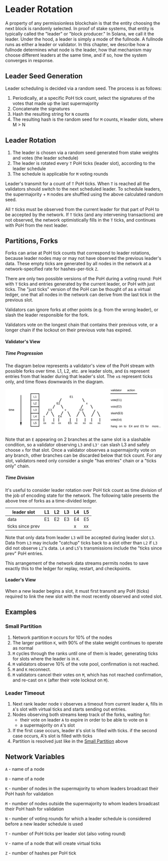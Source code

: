 # Leader Rotation

A property of any permissionless blockchain is that the entity choosing the next block is randomly selected. In proof of stake systems,
that entity is typically called the "leader" or "block producer." In Solana, we call it the leader. Under the hood, a leader is
simply a mode of the fullnode. A fullnode runs as either a leader or validator. In this chapter, we describe how a fullnode determines
what node is the leader, how that mechanism may choose different leaders at the same time, and if so, how the system converges in response.

## Leader Seed Generation

Leader scheduling is decided via a random seed.  The process is as follows:

1. Periodically, at a specific PoH tick count, select the signatures of the votes that made up the last supermajority
2. Concatenate the signatures
3. Hash the resulting string for `N` counts
4. The resulting hash is the random seed for `M` counts, `M` leader slots, where M > N

## Leader Rotation

1. The leader is chosen via a random seed generated from stake weights and votes (the leader schedule)
2. The leader is rotated every `T` PoH ticks (leader slot), according to the leader schedule
3. The schedule is applicable for `M` voting rounds

Leader's transmit for a count of `T` PoH ticks.  When `T` is reached all the validators should switch to the next scheduled leader.  To schedule leaders, the supermajority + `M` nodes are shuffled using the above calculated random seed.

All `T` ticks must be observed from the current leader for that part of PoH to be accepted by the network.  If `T` ticks (and any intervening transactions) are not observed, the network optimistically fills in the `T` ticks, and continues with PoH from the next leader.

## Partitions, Forks

Forks can arise at PoH tick counts that correspond to leader rotations, because leader nodes may or may not have observed the previous leader's data.  These empty ticks are generated by all nodes in the network at a network-specified rate for hashes-per-tick `Z`.

There are only two possible versions of the PoH during a voting round: PoH with `T` ticks and entries generated by the current leader, or PoH with just ticks.  The "just ticks" version of the PoH can be thought of as a virtual ledger, one that all nodes in the network can derive from the last tick in the previous slot.

Validators can ignore forks at other points (e.g. from the wrong leader), or slash the leader responsible for the fork.

Validators vote on the longest chain that contains their previous vote, or a longer chain if the lockout on their previous vote has expired.


#### Validator's View

##### Time Progression
The diagram below represents a validator's view of the PoH stream with possible forks over time.  L1, L2, etc. are leader slots, and `E`s represent entries from that leader during that leader's slot.  The `x`s represent ticks only, and time flows downwards in the diagram.


<img alt="Leader scheduler" src="img/leader-scheduler.svg" class="center"/>

Note that an `E` appearing on 2 branches at the same slot is a slashable condition, so a validator observing `L3` and `L3'` can slash L3 and safely choose `x` for that slot.  Once a validator observes a supermajority vote on any branch, other branches can be discarded below that tick count.  For any slot, validators need only consider a single "has entries" chain or a "ticks only" chain.

##### Time Division

It's useful to consider leader rotation over PoH tick count as time division of the job of encoding state for the network.  The following table presents the above tree of forks as a time-divided ledger.

leader slot |  L1 | L2 | L3 | L4 | L5
-------|----|----|----|----|----
data      |  E1| E2 | E3 | E4  | E5
ticks since prev  | | | | x | xx

Note that only data from leader `L3` will be accepted during leader slot
`L3`.  Data from `L3` may include "catchup" ticks back to a slot other than
`L2` if `L3` did not observe `L2`'s data.  `L4` and `L5`'s transmissions
include the "ticks since prev" PoH entries.

This arrangement of the network data streams permits nodes to save exactly this
to the ledger for replay, restart, and checkpoints.

#### Leader's View

When a new leader begins a slot, it must first transmit any PoH (ticks)
required to link the new slot with the most recently observed and voted
slot.


## Examples

### Small Partition
1. Network partition `M` occurs for 10% of the nodes
2. The larger partition `K`, with 90% of the stake weight continues to operate as
   normal
3. `M` cycles through the ranks until one of them is leader, generating ticks for
   slots where the leader is in `K`.
4. `M` validators observe 10% of the vote pool, confirmation is not reached.
5. `M` and `K` reconnect.
6. `M` validators cancel their votes on `M`, which has not reached confirmation, and
   re-cast on `K` (after their vote lockout on `M`).

### Leader Timeout
1. Next rank leader node `V` observes a timeout from current leader `A`, fills in
   `A`'s slot with virtual ticks and starts sending out entries.
2. Nodes observing both streams keep track of the forks, waiting for:
   * their vote on leader `A` to expire in order to be able to vote on `B`
   * a supermajority on `A`'s slot
3. If the first case occurs, leader `B`'s slot is filled with ticks. if the
   second case occurs, A's slot is filled with ticks
4. Partition is resolved just like in the [Small Partition](#small-parition)
   above


## Network Variables

`A` - name of a node

`B` - name of a node

`K` - number of nodes in the supermajority to whom leaders broadcast their
PoH hash for validation

`M` - number of nodes outside the supermajority to whom leaders broadcast their
PoH hash for validation

`N` - number of voting rounds for which a leader schedule is considered before
a new leader schedule is used

`T` - number of PoH ticks per leader slot (also voting round)

`V` - name of a node that will create virtual ticks

`Z` - number of hashes per PoH tick
